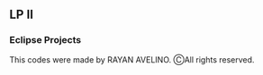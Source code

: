## LP II ##

### Eclipse Projects ###

This codes were made by RAYAN AVELINO. ⒸAll rights reserved.
